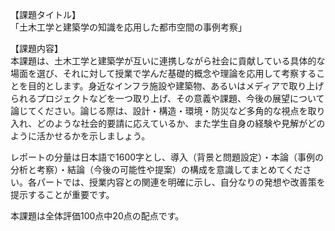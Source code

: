 【課題タイトル】  
「土木工学と建築学の知識を応用した都市空間の事例考察」

【課題内容】  
本課題は、土木工学と建築学が互いに連携しながら社会に貢献している具体的な場面を選び、それに対して授業で学んだ基礎的概念や理論を応用して考察することを目的とします。身近なインフラ施設や建築物、あるいはメディアで取り上げられるプロジェクトなどを一つ取り上げ、その意義や課題、今後の展望について論じてください。論じる際は、設計・構造・環境・防災など多角的な視点を取り入れ、どのような社会的要請に応えているか、また学生自身の経験や見解がどのように活かせるかを示しましょう。  

レポートの分量は日本語で1600字とし、導入（背景と問題設定）・本論（事例の分析と考察）・結論（今後の可能性や提案）の構成を意識してまとめてください。各パートでは、授業内容との関連を明確に示し、自分なりの発想や改善策を提示することが重要です。  

本課題は全体評価100点中20点の配点です。